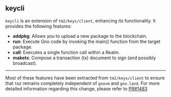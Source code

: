 ## keycli

`keycli` is an extension of `tm2/keys/client`, enhancing its functionality. It provides the following features:

- **addpkg**: Allows you to upload a new package to the blockchain.
- **run**: Execute Gno code by invoking the main() function from the target package.
- **call**: Executes a single function call within a Realm.
- **maketx**: Compose a transaction (tx) document to sign (and possibly broadcast).

--- 

Most of these features have been extracted from `tm2/keys/client` to ensure that `tm2` remains completely independent of `gnovm` and `gno.land`. For more detailed information regarding this change, please refer to [PR#1483](https://github.com/steve-care-software/gno/pull/1483)
